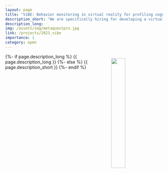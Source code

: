 ```yaml
---
layout: page
title: "ViBE: Behavior monitoring in virtual reality for profiling cognitive decline"
description_short: "We are specifically hiring for developing a virtual reality framework for capturing sensor data using a Meta Quest Pro and soon an Apple Vision Pro."
description_long: 
img: /assets/img/metaquestpro.jpg
link: /projects/2023_vibe
importance: 1
category: open
---
```


<img src="{{ page.img}}" style="float: right; width:30%; padding: 1em"/>

{%- if page.description_long %}
{{ page.description_long }}
{%- else %}
{{ page.description_short }}
{%- endif %}
